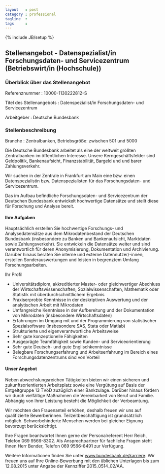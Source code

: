 ```yaml
---
layout   : post
category : professional
tagline  :
tags     :
---
```

{% include JB/setup %}

## Stellenangebot - Datenspezialist/in Forschungsdaten- und Servicezentrum (Betriebswirt/in (Hochschule))

### Überblick über das Stellenangebot

Referenznummer
:   10000-1130222812-S

Titel des Stellenangebots
:   Datenspezialist/in Forschungsdaten- und Servicezentrum

Arbeitgeber
:   Deutsche Bundesbank

### Stellenbeschreibung

Branche
:   Zentralbanken, Betriebsgröße: zwischen 501 und 5000

Die Deutsche Bundesbank arbeitet als eine der weltweit größten Zentralbanken im öffentlichen Interesse. Unsere Kerngeschäftsfelder sind Geldpolitik, Bankenaufsicht, Finanzstabilität, Bargeld und und barer Zahlungsverkehr.

Wir suchen in der Zentrale in Frankfurt am Main eine bzw. einen Datenspezialistin bzw. Datenspezialisten für das Forschungsdaten- und Servicezentrum.

Das im Aufbau befindliche Forschungsdaten- und Servicezentrum der Deutschen Bundesbank entwickelt hochwertige Datensätze und stellt diese für Forschung und Analyse bereit.

#### Ihre Aufgaben

Hauptsächlich erstellen Sie hochwertige Forschungs- und Analysedatensätze aus dem Mikrodatenbestand der Deutschen Bundesbank (insbesondere zu Banken und Bankenaufsicht, Marktdaten sowie Zahlungsverkehr). Sie entwickeln die Datensätze weiter und sind verantwortlich für deren Anonymisierung, Dokumentation und Archivierung. Darüber hinaus beraten Sie interne und externe Datennutzer/-innen, erstellen Sonderauswertungen und leisten in begrenztem Umfang Forschungsarbeiten.

Ihr Profil

- Universitätsdiplom, akkreditierter Master- oder gleichwertiger Abschluss der Wirtschaftswissenschaften, Sozialwissenschaften, Mathematik oder Statistik mit überdurchschnittlichem Ergebnis
- Praxiserprobte Kenntnisse in der deskriptiven Auswertung und der analytischen Arbeit mit Mikrodaten
- Umfangreiche Kenntnisse in der Aufbereitung und der Dokumentation von Mikrodaten (insbesondere Wirtschaftsdaten)
- Erfahrungen im Umgang mit und der Programmierung von statistischer Spezialsoftware (insbesondere SAS, Stata oder Matlab)
- Strukturierte und eigenverantwortliche Arbeitsweise
- Sehr gute konzeptionelle Fähigkeiten
- Ausgeprägte Teamfähigkeit sowie Kunden- und Serviceorientierung
- Sehr gute Deutsch- und gute Englischkenntnisse
- Belegbare Forschungserfahrung und Arbeitserfahrung im Bereich eines Forschungsdatenzentrums sind von Vorteil

#### Unser Angebot

Neben abwechslungsreichen Tätigkeiten bieten wir einen sicheren und zukunftsorientierten Arbeitsplatz sowie eine Vergütung auf Basis der Entgeltgruppe 13 TVöD zuzüglich einer Bankzulage. Darüber hinaus fördern wir durch vielfältige Maßnahmen die Vereinbarkeit von Beruf und Familie. Abhängig von Ihrer Leistung besteht die Möglichkeit der Verbeamtung.

Wir möchten den Frauenanteil erhöhen, deshalb freuen wir uns auf qualifizierte Bewerberinnen. Teilzeitbeschäftigung ist grundsätzlich möglich. Schwerbehinderte Menschen werden bei gleicher Eignung bevorzugt berücksichtigt.

Ihre Fragen beantwortet Ihnen gerne der Personalreferent Herr Reich, Telefon 069 9566-8302. Als Ansprechpartner für fachliche Fragen steht Ihnen Herr Bender, Telefon 069 9566-8491 zur Verfügung.

Weitere Informationen finden Sie unter www.bundesbank.de/karriere. Wir freuen uns auf Ihre Online-Bewerbung mit den üblichen Unterlagen bis zum 12.08.2015 unter Angabe der Kennziffer 2015_0514_02/AA.

